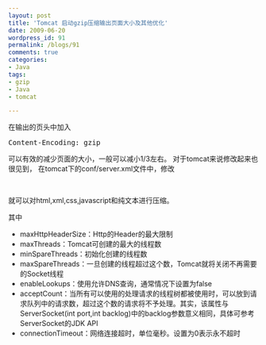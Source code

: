 ```yaml
---
layout: post
title: 'Tomcat 启动gzip压缩输出页面大小及其他优化'
date: 2009-06-20
wordpress_id: 91
permalink: /blogs/91
comments: true
categories:
- Java
tags:
- gzip
- Java
- tomcat

---
```

在输出的页头中加入
<pre class="prettyprint linenums">Content-Encoding: gzip</pre>
可以有效的减少页面的大小，一般可以减小1/3左右。
对于tomcat来说修改起来也很见到， 在tomcat下的conf/server.xml文件中，修改
<pre class="prettyprint linenums">
<connector port="8080" maxHttpHeaderSize="8192" useBodyEncodingForURI="true"
                maxThreads="1000" minSpareThreads="25" maxSpareThreads="75"
                enableLookups="false" redirectPort="8443" acceptCount="100"
                compression="on" compressionMinSize="2048"
 	        compressableMimeType="text/html,text/xml,text/javascript,text/css,text/plain"
                connectionTimeout="20000" disableUploadTimeout="true" URIEncoding="UTF-8"/>
</pre>
就可以对html,xml,css,javascript和纯文本进行压缩。

其中
<ul>
	<li> maxHttpHeaderSize：Http的Header的最大限制</li>
	<li>maxThreads：Tomcat可创建的最大的线程数</li>
	<li>minSpareThreads：初始化创建的线程数</li>
	<li>maxSpareThreads：一旦创建的线程超过这个数，Tomcat就将关闭不再需要的Socket线程</li>
	<li>enableLookups：使用允许DNS查询，通常情况下设置为false</li>
	<li>acceptCount：当所有可以使用的处理请求的线程树都被使用时，可以放到请求队列中的请求数，超过这个数的请求将不予处理。其实，该属性与ServerSocket(int port,int backlog)中的backlog参数意义相同，具体可参考ServerSocket的JDK API</li>
	<li>connectionTimeout：网络连接超时，单位毫秒。设置为0表示永不超时</li>
</ul>
